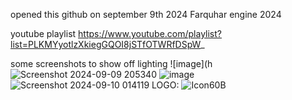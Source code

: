 opened this github on september 9th 2024
Farquhar engine 2024

youtube playlist
https://www.youtube.com/playlist?list=PLKMYyotlzXkiegGQOI8jSTfOTWRfDSpW_

some screenshots to show off lighting
![image](h![Screenshot 2024-09-09 205340](https://github.com/user-attachments/assets/f96fe1b3-0210-4de2-ae89-69b6e3592f1e)
![image](https://github.com/user-attachments/assets/d3048ca2-f1de-4dcb-8c8a-9623a055cc54)
![Screenshot 2024-09-10 014119](https://github.com/user-attachments/assets/6dcf3db5-04a3-41a0-9408-7326cb7973e0)
LOGO:
![Icon60B](https://github.com/user-attachments/assets/f51433b2-41ea-4c90-88af-bf99133b6c74)
